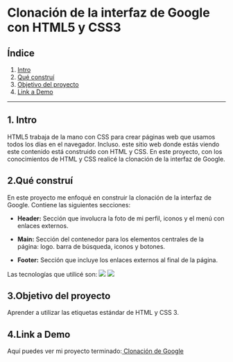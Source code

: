 # Clonación de la interfaz de Google con HTML5 y CSS3

## **Índice**

1. [Intro](#)
14. [Qué construí](#)
15. [Objetivo del proyecto](#)
16. [Link a Demo](#)

***

## 1. Intro
HTML5 trabaja de la mano con CSS para crear páginas web que usamos todos los días en el navegador. Incluso. este sitio web donde estás viendo este contenido está construido con HTML y CSS. En este proyecto, con los conocimientos de HTML y CSS realicé la clonación de la interfaz de Google.

## 2.Qué construí
En este proyecto me enfoqué en construir la clonación de la interfaz de Google. 
Contiene las siguientes secciones:

+ **Header:** Sección que involucra la foto de mi perfil, iconos y el menú con enlaces externos.
  
+ **Main:** Sección del contenedor para los elementos centrales de la página: logo. barra de búsqueda, iconos y botones.
  
+ **Footer:** Sección que incluye los enlaces externos al final de la página.

Las tecnologías que utilicé son: 
<img src="https://img.shields.io/badge/HTML5-E34F26?style=for-the-badge&logo=html5&logoColor=white" />
<img src="https://img.shields.io/badge/CSS3-1572B6?style=for-the-badge&logo=css3&logoColor=white" />

## 3.Objetivo del proyecto
Aprender a utilizar las etiquetas estándar de HTML y CSS 3.

## 4.Link a Demo
Aquí puedes ver mi proyecto terminado:[ Clonación de Google](#)
